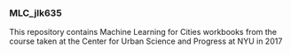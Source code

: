 ### MLC_jlk635

This repository contains Machine Learning for Cities workbooks from the course taken at the Center for Urban Science and Progress at NYU in 2017

